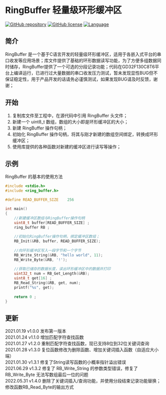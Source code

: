 # RingBuffer 轻量级环形缓冲区
[![GitHub repository](https://img.shields.io/badge/github-RingBuffer-blue)](https://github.com/netube99/RingBuffer) [![GitHub license](https://img.shields.io/github/license/netube99/RingBuffer?color=green)](https://github.com/netube99/RingBuffer/blob/main/LICENSE) [![Language](https://img.shields.io/badge/make%20with-C-red)]()

## 简介
RingBuffer 是一个基于C语言开发的轻量级环形缓冲区，适用于各嵌入式平台的串口收发等应用场景；库文件提供了基础的环形数据读写功能，为了方便多组数据同时储存，RingBuffer提供了一个可选的分段记录功能；代码在GD32F130C8T6平台上编译运行，已进行过大量数据的串口收发压力测试，暂未发现显性BUG但不保证稳定性，用于产品开发的话请务必谨慎测试，如果发现BUG请及时反馈，谢谢；

## 开始
1. 复制库文件至工程中，在源代码中引用 RingBuffer 头文件；
2. 新建一个 uint8_t 数组，数组的大小即是环形缓冲区的大小；
3. 新建 RingBuffer 操作句柄；
4. 初始化 RingBuffer 操作句柄，将其与刚才新建的数组空间绑定，转换成环形缓冲区；
5. 使用库提供的各种函数对新建的缓冲区进行读写等操作；

## 示例
RingBuffer 的基本的使用方法
```c
#include <stdio.h>
#include <ring_buffer.h>

#define READ_BUFFER_SIZE	256

int main()
{
    //新建缓冲区数组与RingBuffer操作句柄
    uint8_t buffer[READ_BUFFER_SIZE] ;
    ring_buffer RB ;
    
    //初始化RingBuffer操作句柄，绑定缓冲区数组；
    RB_Init(&RB, buffer, READ_BUFFER_SIZE);
    
    //向环形缓冲区写入一段字节和一个字节
    RB_Write_String(&RB, "hello world", 11);
    RB_Write_Byte(&RB, '!');
    
    //获取已储存的数据长度，读出环形缓冲区中的数据并打印
    uint32_t num = RB_Get_Length(&RB);
    uint8_t get[16] ;
    RB_Read_String(&RB, get, num);
    printf("%s", get);
    
    return 0 ;
}
```
## 更新
2021.01.19 v1.0.0 发布第一版本<br>
2021.01.24 v1.1.0 增加匹配字符查找函数<br>
2021.01.27 v1.2.0 重制匹配字符查找函数，现已支持8位到32位关键词查询<br>
2021.01.28 v1.3.0 复位函数修改为删除函数、增加关键词插入函数（自适应大小端）<br>
2021.01.30 v1.3.1 修复了String读写函数的小概率指针溢出错误<br>
2021.06.29 v1.3.2 修复了 RB_Write_String 的参数类型错误，修复了RB_Write_Byte 无法写数组最后一位的问题<br>
2022.05.31 v1.4.0 删除了关键词插入/查询功能，并使用分段结束记录功能替换；修改函数RB_Read_Byte的输出方式<br>